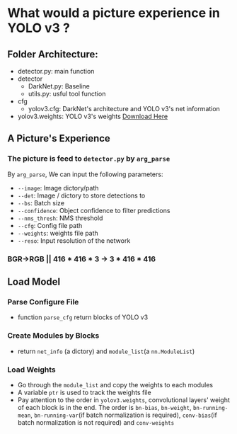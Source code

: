 # What would a picture experience in YOLO v3 ?
## Folder Architecture:
- detector.py: main function
- detector
    - DarkNet.py: Baseline
    - utils.py: usful tool function
- cfg
    - yolov3.cfg: DarkNet's architecture and YOLO v3's net information
- yolov3.weights: YOLO v3's weights [Download Here](https://pjreddie.com/media/files/yolov3.weights)

## A Picture's Experience
### The picture is feed to `detector.py` by `arg_parse`
By `arg_parse`, We can input the following parameters:
- `--image`: Image dictory/path
- `--det`: Image / dictory to store detections to
- `--bs`: Batch size
- `--confidence`: Object confidence to filter predictions
- `--nms_thresh`: NMS threshold
- `--cfg`: Config file path
- `--weights`: weights file path
- `--reso`: Input resolution of the network

### BGR->RGB || 416 * 416 * 3 -> 3 * 416 * 416

## Load Model
### Parse Configure File
- function `parse_cfg` return blocks of YOLO v3
### Create Modules by Blocks
- return `net_info` (a dictory) and `module_list`(a `nn.ModuleList`)
### Load Weights
- Go through the `module_list` and copy the weights to each modules
- A variable `ptr` is used to track the weights file
- Pay attention to the order in `yolov3.weights`, convolutional layers' weight of each block is in the end. The order is `bn-bias`, `bn-weight`, `bn-running-mean`, `bn-running-var`(if batch normalization is required), `conv-bias`(if batch normalization is not required) and `conv-weights`


